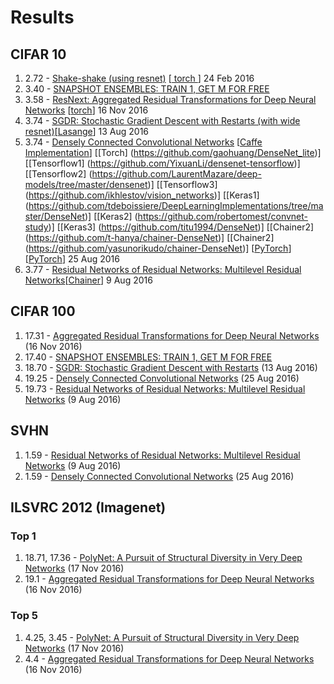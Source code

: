 # Results

## CIFAR 10
1. 2.72 - [Shake-shake (using resnet)](https://openreview.net/forum?id=HkO-PCmYl&noteId=HkO-PCmYl) [[ torch ](https://github.com/xgastaldi/shake-shake)] 24 Feb 2016
2. 3.40 - [SNAPSHOT ENSEMBLES: TRAIN 1, GET M FOR FREE](https://openreview.net/pdf?id=BJYwwY9ll)
3. 3.58 - [ResNext: Aggregated Residual Transformations for Deep Neural Networks](https://arxiv.org/abs/1611.05725) [[torch](https://github.com/facebookresearch/ResNeXt)] 16 Nov 2016
4. 3.74 - [SGDR: Stochastic Gradient Descent with Restarts (with wide resnet)](https://arxiv.org/abs/1608.03983)[[Lasange](https://github.com/loshchil/SGDR)] 13 Aug 2016
5. 3.74 - [Densely Connected Convolutional Networks](http://arxiv.org/abs/1608.06993)  [[Caffe Implementation](https://github.com/liuzhuang13/DenseNetCaffe)] [[Torch] (https://github.com/gaohuang/DenseNet_lite)]  [[Tensorflow1] (https://github.com/YixuanLi/densenet-tensorflow)] [[Tensorflow2] (https://github.com/LaurentMazare/deep-models/tree/master/densenet)] [[Tensorflow3] (https://github.com/ikhlestov/vision_networks)] [[Keras1] (https://github.com/tdeboissiere/DeepLearningImplementations/tree/master/DenseNet)] [[Keras2] (https://github.com/robertomest/convnet-study)] [[Keras3] (https://github.com/titu1994/DenseNet)] [[Chainer2] (https://github.com/t-hanya/chainer-DenseNet)] [[Chainer2] (https://github.com/yasunorikudo/chainer-DenseNet)]  [[PyTorch](https://github.com/andreasveit/densenet-pytorch)] [[PyTorch](https://github.com/bamos/densenet.pytorch)] 25 Aug 2016
6. 3.77 - [Residual Networks of Residual Networks: Multilevel Residual Networks](https://arxiv.org/abs/1608.02908)[[Chainer](https://github.com/nutszebra/residual_networks_of_residual_networks)] 9 Aug 2016


## CIFAR 100
1. 17.31 - [Aggregated Residual Transformations for Deep Neural Networks](https://arxiv.org/abs/1611.05725) (16 Nov 2016)
2. 17.40 - [SNAPSHOT ENSEMBLES: TRAIN 1, GET M FOR FREE]()
3. 18.70 - [SGDR: Stochastic Gradient Descent with Restarts](https://arxiv.org/abs/1608.03983) (13 Aug 2016)
4. 19.25 - [Densely Connected Convolutional Networks](http://arxiv.org/abs/1608.06993) (25 Aug 2016)
5. 19.73 - [Residual Networks of Residual Networks: Multilevel Residual Networks](https://arxiv.org/abs/1608.02908) (9 Aug 2016)


## SVHN
1. 1.59 - [Residual Networks of Residual Networks: Multilevel Residual Networks](https://arxiv.org/abs/1608.02908) (9 Aug 2016)
1. 1.59 - [Densely Connected Convolutional Networks](http://arxiv.org/abs/1608.06993) (25 Aug 2016)


## ILSVRC 2012 (Imagenet)

### Top 1
1. 18.71, 17.36 - [PolyNet: A Pursuit of Structural Diversity in Very Deep Networks](https://arxiv.org/abs/1611.05725) (17 Nov 2016)
2. 19.1 - [Aggregated Residual Transformations for Deep Neural Networks](https://arxiv.org/abs/1611.05725) (16 Nov 2016)

### Top 5
1. 4.25, 3.45 - [PolyNet: A Pursuit of Structural Diversity in Very Deep Networks](https://arxiv.org/abs/1611.05725) (17 Nov 2016)
2. 4.4 - [Aggregated Residual Transformations for Deep Neural Networks](https://arxiv.org/abs/1611.05725) (16 Nov 2016)

